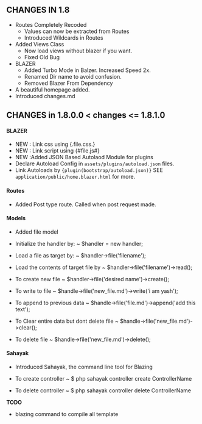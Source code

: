 ## CHANGES IN 1.8

- Routes Completely Recoded
	* Values can now be extracted from Routes
	* Introduced Wildcards in Routes
- Added Views Class
	* Now load views without blazer if you want.
	* Fixed Old Bug
- BLAZER
	* Added Turbo Mode in Balzer. Increased Speed 2x.
	* Renamed Dir name to avoid confusion.
	* Removed Blazer From Dependency
- A beautiful homepage added.
- Introduced changes.md


## CHANGES in   1.8.0.0 < changes <= 1.8.1.0
#### BLAZER
- NEW : Link css using {.file.css.}
- NEW : Link script using {#file.js#}
- NEW :Added JSON Based Autolaod Module for plugins
- Declare Autoload Config in `assets/plugins/autoload.json` files.
- Link Autoloads by `{plugin(bootstrap/autoload.json)}` SEE `application/public/home.blazer.html` for more.

#### Routes
- Added Post type route. Called when post request made.

#### Models
- Added file model

- Initialize the handler by:
~ $handler = new handler;

- Load a file as target by:
~ $handler->file('filename');

- Load the contents of target file by
~ $handler->file('filename')->read();

- To create new file
~ $handler->file('desired name')->create();

- To write to file
~ $handle->file('new_file.md')->write('i am yash');

- To append to previous data
~ $handle->file('file.md')->append('add this text');

- To Clear entire data but dont delete file
~ $handle->file('new_file.md')->clear();

- To delete file
~ $handle->file('new_file.md')->delete();


#### Sahayak
- Introduced Sahayak, the command line tool for Blazing

- To create controller
~ $ php sahayak controller create ControllerName

- To delete controller
~ $ php sahayak controller delete ControllerName


__TODO__
- blazing command to compile all template
